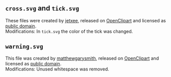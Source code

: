 ## `cross.svg` and `tick.svg`

These files were
created by [jetxee](https://openclipart.org/user-detail/jetxee),
released on [OpenClipart](https://openclipart.org/detail/11118/check-sign-and-cross-sign)
and licensed as [public domain](https://creativecommons.org/publicdomain/zero/1.0/).  
Modifications: In `tick.svg` the color of the tick was changed.

## `warning.svg`

This file was
created by [matthewgarysmith](https://openclipart.org/user-detail/matthewgarysmith),
released on [OpenClipart](https://openclipart.org/detail/29833/warning-icon)
and licensed as [public domain](https://creativecommons.org/publicdomain/zero/1.0/).  
Modifications: Unused whitespace was removed.